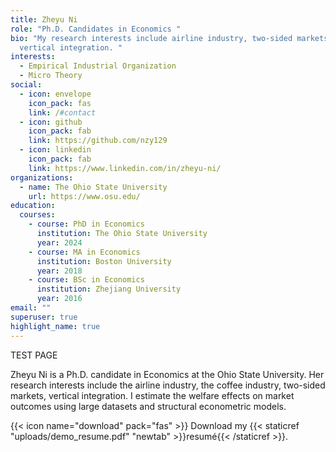 ```yaml
---
title: Zheyu Ni
role: "Ph.D. Candidates in Economics "
bio: "My research interests include airline industry, two-sided markets,
  vertical integration. "
interests:
  - Empirical Industrial Organization
  - Micro Theory
social:
  - icon: envelope
    icon_pack: fas
    link: /#contact
  - icon: github
    icon_pack: fab
    link: https://github.com/nzy129
  - icon: linkedin
    icon_pack: fab
    link: https://www.linkedin.com/in/zheyu-ni/
organizations:
  - name: The Ohio State University
    url: https://www.osu.edu/
education:
  courses:
    - course: PhD in Economics
      institution: The Ohio State University
      year: 2024
    - course: MA in Economics
      institution: Boston University
      year: 2018
    - course: BSc in Economics
      institution: Zhejiang University
      year: 2016
email: ""
superuser: true
highlight_name: true
---
```

TEST PAGE 

Zheyu Ni is a Ph.D. candidate in Economics at the Ohio State University. Her research interests include the airline industry, the coffee industry, two-sided markets, vertical integration. I estimate the welfare effects on market outcomes using large datasets and structural econometric models. 

{{< icon name="download" pack="fas" >}} Download my {{< staticref "uploads/demo_resume.pdf" "newtab" >}}resumé{{< /staticref >}}.